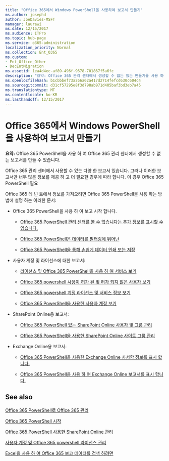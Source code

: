```yaml
---
title: "Office 365에서 Windows PowerShell을 사용하여 보고서 만들기"
ms.author: josephd
author: JoeDavies-MSFT
manager: laurawi
ms.date: 12/15/2017
ms.audience: ITPro
ms.topic: hub-page
ms.service: o365-administration
localization_priority: Normal
ms.collection: Ent_O365
ms.custom:
- Ent_Office_Other
- DecEntMigration
ms.assetid: 1ea4d4ec-af89-496f-9678-701867f5a6fc
description: "요약: Office 365 관리 센터에서 생성할 수 없는 있는 만들기를 사용 하 여 Office 365 PowerShell 보고 합니다."
ms.openlocfilehash: b1cbbbef73a266a62a417d2714fefcd630c604c4
ms.sourcegitcommit: d31cf57295e8f3d798ab971d405baf3bd3eb7a45
ms.translationtype: MT
ms.contentlocale: ko-KR
ms.lasthandoff: 12/15/2017
---
```

# <a name="use-windows-powershell-to-create-reports-in-office-365"></a>Office 365에서 Windows PowerShell을 사용하여 보고서 만들기

 **요약:** Office 365 PowerShell을 사용 하 여 Office 365 관리 센터에서 생성할 수 없는 보고서를 만들 수 있습니다.
  
Office 365 관리 센터에서 사용할 수 있는 다양 한 보고서 있습니다. 그러나 이러한 보고서만 너무 많은 정보를 제공 하 고 더 필요한 경우에 따라 합니다. 이 경우 Office 365 PowerShell 필요
  
Office 365 테 넌 트에서 정보를 가져오려면 Office 365 PowerShell을 사용 하는 방법에 설명 하는 이러한 문서:
  
- Office 365 PowerShell을 사용 하 여 보고 시작 합니다.
    
  - [Office 365 PowerShell 관리 센터를 볼 수 없습니다는 추가 정보를 표시할 수 있습니다.](https://technet.microsoft.com/library/dn568034.aspx#reveal)
    
  - [Office 365 PowerShell은 데이터를 필터링에 뛰어난](https://technet.microsoft.com/library/dn568034.aspx#filter)
    
  - [Office 365 PowerShell을 통해 손쉽게 데이터 인쇄 또는 저장](https://technet.microsoft.com/library/dn568034.aspx#printsave)
    
- 사용자 계정 및 라이선스에 대한 보고서:
    
  - [라이선스 및 Office 365 PowerShell을 사용 하 여 서비스 보기](view-licenses-and-services-with-office-365-powershell.md)
    
  - [Office 365 powershell 사용이 허가 된 및 허가 되지 않은 사용자 보기](view-licensed-and-unlicensed-users-with-office-365-powershell.md)
    
  - [Office 365 powershell 계정 라이선스 및 서비스 정보 보기](view-account-license-and-service-details-with-office-365-powershell.md)
    
  - [Office 365 PowerShell을 사용한 사용자 계정 보기](view-user-accounts-with-office-365-powershell.md)
    
- SharePoint Online용 보고서:
    
  - [Office 365 PowerShell 있는 SharePoint Online 사용자 및 그룹 관리](http://technet.microsoft.com/library/9680af2e-a965-4e62-92ee-da72105c7800.aspx)
    
  - [Office 365 PowerShell을 사용한 SharePoint Online 사이트 그룹 관리](http://technet.microsoft.com/library/122f4099-c78d-4cce-bab0-4343b04596ae.aspx)
    
- Exchange Online용 보고서:
    
  - [Office 365 PowerShell을 사용한 Exchange Online 사서함 정보를 표시 합니다.](http://technet.microsoft.com/library/13843002-56ca-4b75-81c5-84386522b01b.aspx)
    
  - [Office 365 PowerShell을 사용 하 여 Exchange Online 보고서를 표시 합니다.](http://technet.microsoft.com/library/4873a063-9fc4-4ed9-826a-6e935fef61d4.aspx)
    
## <a name="see-also"></a>See also

#### 

[Office 365 PowerShell로 Office 365 관리](manage-office-365-with-office-365-powershell.md)
  
[Office 365 PowerShell 시작](getting-started-with-office-365-powershell.md)
  
[Office 365 PowerShell 사용한 SharePoint Online 관리](manage-sharepoint-online-with-office-365-powershell.md)
  
[사용자 계정 및 Office 365 powershell 라이선스 관리](manage-user-accounts-and-licenses-with-office-365-powershell.md)
  
[Excel을 사용 하 여 Office 365 보고 데이터를 검색 하려면](using-excel-to-retrieve-office-365-reporting-data.md)

